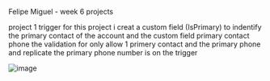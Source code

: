 Felipe Miguel - week 6 projects


project 1 trigger 
for this project i creat a custom field (IsPrimary) to indentify the primary contact of the account and the custom field primary contact phone
the validation for only allow 1 primery contact and the primary phone and replicate the primary phone number is on the trigger

![image](https://github.com/felipeMiguel1/osf--week-6---felipe-miguel/assets/116683605/2fe79fb5-9981-4d43-8c12-b54f36510b64)

